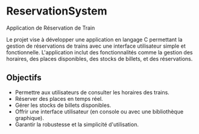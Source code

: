 # ReservationSystem
Application de Réservation de Train

Le projet vise à développer une application en langage C permettant la gestion de réservations de trains avec une interface utilisateur simple et fonctionnelle. L'application inclut des fonctionnalités comme la gestion des horaires, des places disponibles, des stocks de billets, et des réservations.
## Objectifs

 - Permettre aux utilisateurs de consulter les horaires des trains.
 - Réserver des places en temps réel.
 - Gérer les stocks de billets disponibles.
 - Offrir une interface utilisateur (en console ou avec une bibliothèque graphique). 
 - Garantir la robustesse et la simplicité d'utilisation.
